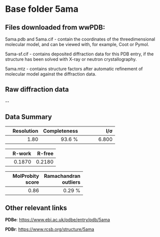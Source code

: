 # Base folder 5ama

## Files downloaded from wwPDB:

5ama.pdb and 5ama.cif - contain the coordinates of the threedimensional molecular model, and can be viewed with, for example, Coot or Pymol.

5ama-sf.cif - contains deposited diffraction data for this PDB entry, if the structure has been solved with X-ray or neutron crystallography.

5ama.mtz - contains structure factors after automatic refinement of molecular model against the diffraction data.

## Raw diffraction data

--<br> 

## Data Summary
|   | Resolution | Completeness| I/$\boldsymbol{\sigma}$ |
|---|-------------:|----------------:|--------------:|
|   |1.80|93.6  %|<img width=50/>6.800|

|   | **R-work**| **R-free**   
|---|-------------:|----------------:|           
||0.1870|0.2180|

|   |**MolProbity<br>score**| **Ramachandran<br>outliers** 
|---|-------------:|----------------:|
||0.86|0.29 %|

## Other relevant links 
**PDBe**:  https://www.ebi.ac.uk/pdbe/entry/pdb/5ama
 
**PDBr**: https://www.rcsb.org/structure/5ama 

